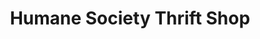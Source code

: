 ---
title: "Humane Society Thrift Shop"
url: /sebastian/humane-society-thrift-shop/
shop: charity
---
